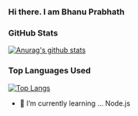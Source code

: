 ### Hi there. I am Bhanu Prabhath


### GitHub Stats
[![Anurag's github stats](https://github-readme-stats.vercel.app/api?username=bhanu7410)](https://github.com/anuraghazra/github-readme-stats)


### Top Languages Used
[![Top Langs](https://github-readme-stats.vercel.app/api/top-langs/?username=bhanu7410&layout=compact)](https://github.com/anuraghazra/github-readme-stats)
- 🌱 I’m currently learning ... Node.js
